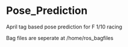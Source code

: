 # Pose_Prediction
April tag based pose prediction for F 1/10 racing

Bag files are seperate at /home/ros_bagfiles
